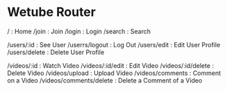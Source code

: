 # Wetube Router

/ : Home
/join : Join
/login : Login
/search : Search

/users/:id : See User
/userrs/logout : Log Out
/users/edit : Edit User Profile
/users/delete : Delete User Profile

/videos/:id : Watch Video
/videos/:id/edit : Edit Video
/videos/:id/delete : Delete Video
/videos/upload : Upload Video
/videos/comments : Comment on a Video
/videos/comments/delete : Delete a Comment of a Video